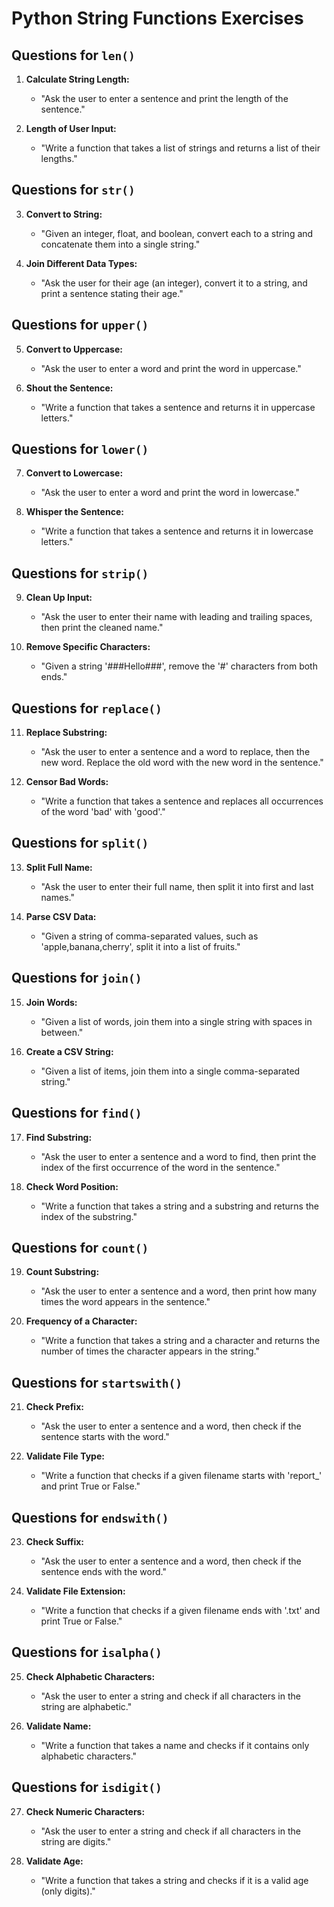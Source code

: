 # Python String Functions Exercises

## Questions for `len()`

1. **Calculate String Length:**
   - "Ask the user to enter a sentence and print the length of the sentence."

2. **Length of User Input:**
   - "Write a function that takes a list of strings and returns a list of their lengths."

## Questions for `str()`

3. **Convert to String:**
   - "Given an integer, float, and boolean, convert each to a string and concatenate them into a single string."

4. **Join Different Data Types:**
   - "Ask the user for their age (an integer), convert it to a string, and print a sentence stating their age."

## Questions for `upper()`

5. **Convert to Uppercase:**
   - "Ask the user to enter a word and print the word in uppercase."

6. **Shout the Sentence:**
   - "Write a function that takes a sentence and returns it in uppercase letters."

## Questions for `lower()`

7. **Convert to Lowercase:**
   - "Ask the user to enter a word and print the word in lowercase."

8. **Whisper the Sentence:**
   - "Write a function that takes a sentence and returns it in lowercase letters."

## Questions for `strip()`

9. **Clean Up Input:**
   - "Ask the user to enter their name with leading and trailing spaces, then print the cleaned name."

10. **Remove Specific Characters:**
    - "Given a string '###Hello###', remove the '#' characters from both ends."

## Questions for `replace()`

11. **Replace Substring:**
    - "Ask the user to enter a sentence and a word to replace, then the new word. Replace the old word with the new word in the sentence."

12. **Censor Bad Words:**
    - "Write a function that takes a sentence and replaces all occurrences of the word 'bad' with 'good'."

## Questions for `split()`

13. **Split Full Name:**
    - "Ask the user to enter their full name, then split it into first and last names."

14. **Parse CSV Data:**
    - "Given a string of comma-separated values, such as 'apple,banana,cherry', split it into a list of fruits."

## Questions for `join()`

15. **Join Words:**
    - "Given a list of words, join them into a single string with spaces in between."

16. **Create a CSV String:**
    - "Given a list of items, join them into a single comma-separated string."

## Questions for `find()`

17. **Find Substring:**
    - "Ask the user to enter a sentence and a word to find, then print the index of the first occurrence of the word in the sentence."

18. **Check Word Position:**
    - "Write a function that takes a string and a substring and returns the index of the substring."

## Questions for `count()`

19. **Count Substring:**
    - "Ask the user to enter a sentence and a word, then print how many times the word appears in the sentence."

20. **Frequency of a Character:**
    - "Write a function that takes a string and a character and returns the number of times the character appears in the string."

## Questions for `startswith()`

21. **Check Prefix:**
    - "Ask the user to enter a sentence and a word, then check if the sentence starts with the word."

22. **Validate File Type:**
    - "Write a function that checks if a given filename starts with 'report_' and print True or False."

## Questions for `endswith()`

23. **Check Suffix:**
    - "Ask the user to enter a sentence and a word, then check if the sentence ends with the word."

24. **Validate File Extension:**
    - "Write a function that checks if a given filename ends with '.txt' and print True or False."

## Questions for `isalpha()`

25. **Check Alphabetic Characters:**
    - "Ask the user to enter a string and check if all characters in the string are alphabetic."

26. **Validate Name:**
    - "Write a function that takes a name and checks if it contains only alphabetic characters."

## Questions for `isdigit()`

27. **Check Numeric Characters:**
    - "Ask the user to enter a string and check if all characters in the string are digits."

28. **Validate Age:**
    - "Write a function that takes a string and checks if it is a valid age (only digits)."
